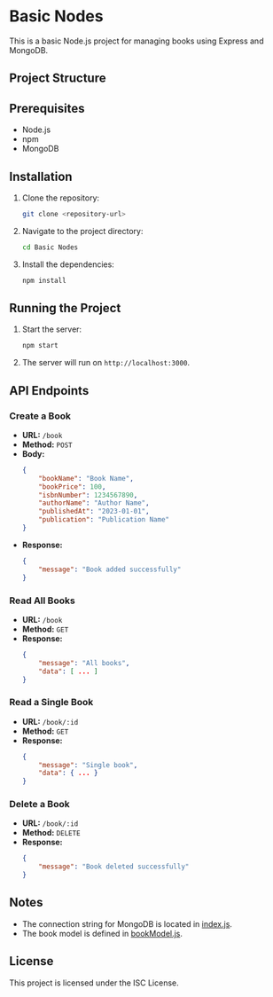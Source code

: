 # Basic Nodes

This is a basic Node.js project for managing books using Express and MongoDB.

## Project Structure

## Prerequisites

- Node.js
- npm
- MongoDB

## Installation

1. Clone the repository:
    ```sh
    git clone <repository-url>
    ```
2. Navigate to the project directory:
    ```sh
    cd Basic Nodes
    ```
3. Install the dependencies:
    ```sh
    npm install
    ```

## Running the Project

1. Start the server:
    ```sh
    npm start
    ```
2. The server will run on `http://localhost:3000`.

## API Endpoints

### Create a Book

- **URL:** `/book`
- **Method:** `POST`
- **Body:**
    ```json
    {
        "bookName": "Book Name",
        "bookPrice": 100,
        "isbnNumber": 1234567890,
        "authorName": "Author Name",
        "publishedAt": "2023-01-01",
        "publication": "Publication Name"
    }
    ```
- **Response:**
    ```json
    {
        "message": "Book added successfully"
    }
    ```

### Read All Books

- **URL:** `/book`
- **Method:** `GET`
- **Response:**
    ```json
    {
        "message": "All books",
        "data": [ ... ]
    }
    ```

### Read a Single Book

- **URL:** `/book/:id`
- **Method:** `GET`
- **Response:**
    ```json
    {
        "message": "Single book",
        "data": { ... }
    }
    ```

### Delete a Book

- **URL:** `/book/:id`
- **Method:** `DELETE`
- **Response:**
    ```json
    {
        "message": "Book deleted successfully"
    }
    ```

## Notes

- The connection string for MongoDB is located in [index.js](http://_vscodecontentref_/5).
- The book model is defined in [bookModel.js](http://_vscodecontentref_/6).

## License

This project is licensed under the ISC License.

